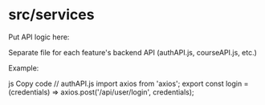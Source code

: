 # src/services
Put API logic here:

Separate file for each feature's backend API (authAPI.js, courseAPI.js, etc.)

Example:

js
Copy code
// authAPI.js
import axios from 'axios';
export const login = (credentials) => axios.post('/api/user/login', credentials);
